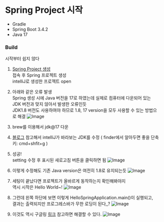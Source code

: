 # Spring Project 시작
- Gradle
- Spring Boot 3.4.2
- Java 17

### Build
시작부터 쉽지 않다

1. [Spring Project 생성](https://start.spring.io)<br />
접속 후 Spring 프로젝트 생성 <br /> intelliJ로 생성한 프로젝트 open

2. 아래와 같은 오류 발생 <br /> Spring 생성 시에 Java 버전을 17로 하였는데 실제로 컴퓨터에 다운되어 있는 JDK 버전과 맞지 않아서 발생한 오류인듯 <br /> JDK1.8 버전도 사용하여야 하므로 1.8, 17 version을 모두 사용할 수 있는 방법으로 해결
![Image](https://github.com/user-attachments/assets/b8bf8f36-5314-46fc-b1c9-a705db00a2d7)
3. brew를 이용해서 jdk@17 다운
4. [블로그](https://dev-emmababy.tistory.com/139) 참고해서 intelliJ가 바라보는 JDK를 수정
( finder에서 알아두면 좋을 단축키: cmd+shfit+g )
5. 성공!<br/>
   setting 수정 후 표시된 새로고침 버튼을 클릭하면 됨
   ![Image](https://github.com/user-attachments/assets/555b9173-5150-44d4-b54c-3f3b7485a53d) 
6. 이렇게 수정해도 기존 Java version은 여전히 1.8로 유지되는듯
   ![Image](https://github.com/user-attachments/assets/174ee60c-ccd7-463f-8f3b-1d58813514d5)
7. 세팅이 끝났다면 프로젝트가 올바르게 동작하는지 확인해봐야지 <br />
   역시 시작은 Hello World~!
![Image](https://github.com/user-attachments/assets/a544a6f1-c18b-4205-b545-814b6ce068a9)
8. 그런데 왼쪽 하단에 보면 이렇게 HelloSpringApplication.main()이 실행되고, <br />
   결과는 출력되지만 프로그레스바가 무한 로딩이 된다,,?
   ![Image](https://github.com/user-attachments/assets/1f85e189-d1bd-44cc-97a7-c90e9ccc1511)
9. 이것도 역시 구글링
   [링크](https://velog.io/@dghff/IntelliJ-IDEA-%EC%8B%A4%ED%96%89%EC%8B%9C-%EB%AC%B4%ED%95%9C%EB%A1%9C%EB%94%A9%EB%90%98%EB%8A%94-%EC%9D%B4%EC%8A%88-%ED%95%B4%EA%B2%B0)
   참고하면 해결할 수 있다.
   ![Image](https://github.com/user-attachments/assets/31d1d8a3-d247-4872-b581-612335a54568)
